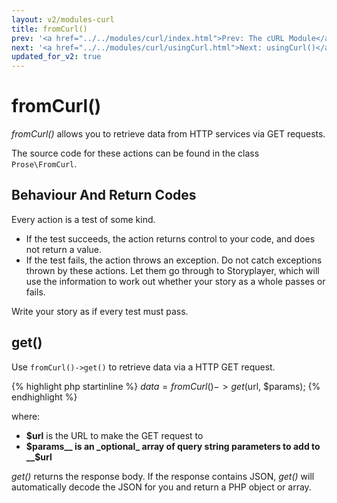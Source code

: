 ```yaml
---
layout: v2/modules-curl
title: fromCurl()
prev: '<a href="../../modules/curl/index.html">Prev: The cURL Module</a>'
next: '<a href="../../modules/curl/usingCurl.html">Next: usingCurl()</a>'
updated_for_v2: true
---
```


# fromCurl()

_fromCurl()_ allows you to retrieve data from HTTP services via GET requests.

The source code for these actions can be found in the class `Prose\FromCurl`.

## Behaviour And Return Codes

Every action is a test of some kind.

* If the test succeeds, the action returns control to your code, and does not return a value.
* If the test fails, the action throws an exception. Do not catch exceptions thrown by these actions. Let them go through to Storyplayer, which will use the information to work out whether your story as a whole passes or fails.

Write your story as if every test must pass.

## get()

Use `fromCurl()->get()` to retrieve data via a HTTP GET request.

{% highlight php startinline %}
$data = fromCurl()->get($url, $params);
{% endhighlight %}

where:

* __$url__ is the URL to make the GET request to
* __$params__ is an _optional_ array of query string parameters to add to __$url__

_get()_ returns the response body. If the response contains JSON, _get()_ will automatically decode the JSON for you and return a PHP object or array.
